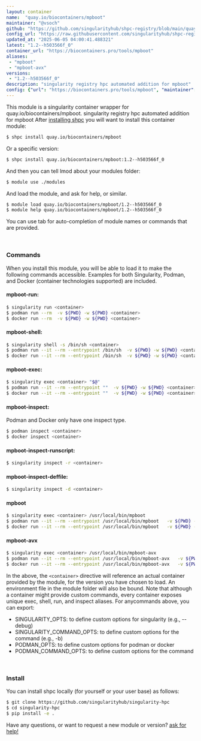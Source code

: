 ```yaml
---
layout: container
name:  "quay.io/biocontainers/mpboot"
maintainer: "@vsoch"
github: "https://github.com/singularityhub/shpc-registry/blob/main/quay.io/biocontainers/mpboot/container.yaml"
config_url: "https://raw.githubusercontent.com/singularityhub/shpc-registry/main/quay.io/biocontainers/mpboot/container.yaml"
updated_at: "2025-06-05 04:00:41.488321"
latest: "1.2--h503566f_0"
container_url: "https://biocontainers.pro/tools/mpboot"
aliases:
 - "mpboot"
 - "mpboot-avx"
versions:
 - "1.2--h503566f_0"
description: "singularity registry hpc automated addition for mpboot"
config: {"url": "https://biocontainers.pro/tools/mpboot", "maintainer": "@vsoch", "description": "singularity registry hpc automated addition for mpboot", "latest": {"1.2--h503566f_0": "sha256:642890074e5edc787319c717973b653234b65c5d9d9eedae3a8b32a78b5c8602"}, "tags": {"1.2--h503566f_0": "sha256:642890074e5edc787319c717973b653234b65c5d9d9eedae3a8b32a78b5c8602"}, "docker": "quay.io/biocontainers/mpboot", "aliases": {"mpboot": "/usr/local/bin/mpboot", "mpboot-avx": "/usr/local/bin/mpboot-avx"}}
---
```


This module is a singularity container wrapper for quay.io/biocontainers/mpboot.
singularity registry hpc automated addition for mpboot
After [installing shpc](#install) you will want to install this container module:


```bash
$ shpc install quay.io/biocontainers/mpboot
```

Or a specific version:

```bash
$ shpc install quay.io/biocontainers/mpboot:1.2--h503566f_0
```

And then you can tell lmod about your modules folder:

```bash
$ module use ./modules
```

And load the module, and ask for help, or similar.

```bash
$ module load quay.io/biocontainers/mpboot/1.2--h503566f_0
$ module help quay.io/biocontainers/mpboot/1.2--h503566f_0
```

You can use tab for auto-completion of module names or commands that are provided.

<br>

### Commands

When you install this module, you will be able to load it to make the following commands accessible.
Examples for both Singularity, Podman, and Docker (container technologies supported) are included.

#### mpboot-run:

```bash
$ singularity run <container>
$ podman run --rm  -v ${PWD} -w ${PWD} <container>
$ docker run --rm  -v ${PWD} -w ${PWD} <container>
```

#### mpboot-shell:

```bash
$ singularity shell -s /bin/sh <container>
$ podman run --it --rm --entrypoint /bin/sh  -v ${PWD} -w ${PWD} <container>
$ docker run --it --rm --entrypoint /bin/sh  -v ${PWD} -w ${PWD} <container>
```

#### mpboot-exec:

```bash
$ singularity exec <container> "$@"
$ podman run --it --rm --entrypoint ""  -v ${PWD} -w ${PWD} <container> "$@"
$ docker run --it --rm --entrypoint ""  -v ${PWD} -w ${PWD} <container> "$@"
```

#### mpboot-inspect:

Podman and Docker only have one inspect type.

```bash
$ podman inspect <container>
$ docker inspect <container>
```

#### mpboot-inspect-runscript:

```bash
$ singularity inspect -r <container>
```

#### mpboot-inspect-deffile:

```bash
$ singularity inspect -d <container>
```


#### mpboot

```bash
$ singularity exec <container> /usr/local/bin/mpboot
$ podman run --it --rm --entrypoint /usr/local/bin/mpboot   -v ${PWD} -w ${PWD} <container> -c " $@"
$ docker run --it --rm --entrypoint /usr/local/bin/mpboot   -v ${PWD} -w ${PWD} <container> -c " $@"
```


#### mpboot-avx

```bash
$ singularity exec <container> /usr/local/bin/mpboot-avx
$ podman run --it --rm --entrypoint /usr/local/bin/mpboot-avx   -v ${PWD} -w ${PWD} <container> -c " $@"
$ docker run --it --rm --entrypoint /usr/local/bin/mpboot-avx   -v ${PWD} -w ${PWD} <container> -c " $@"
```



In the above, the `<container>` directive will reference an actual container provided
by the module, for the version you have chosen to load. An environment file in the
module folder will also be bound. Note that although a container
might provide custom commands, every container exposes unique exec, shell, run, and
inspect aliases. For anycommands above, you can export:

 - SINGULARITY_OPTS: to define custom options for singularity (e.g., --debug)
 - SINGULARITY_COMMAND_OPTS: to define custom options for the command (e.g., -b)
 - PODMAN_OPTS: to define custom options for podman or docker
 - PODMAN_COMMAND_OPTS: to define custom options for the command

<br>

### Install

You can install shpc locally (for yourself or your user base) as follows:

```bash
$ git clone https://github.com/singularityhub/singularity-hpc
$ cd singularity-hpc
$ pip install -e .
```

Have any questions, or want to request a new module or version? [ask for help!](https://github.com/singularityhub/singularity-hpc/issues)